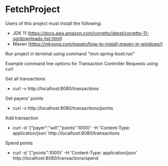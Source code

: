 # FetchProject

Users of this project must install the following: 
- JDK 11 (https://docs.aws.amazon.com/corretto/latest/corretto-11-ug/downloads-list.html)
- Maven (https://mkyong.com/maven/how-to-install-maven-in-windows/)

Run project in terminal using command "mvn spring-boot:run"

Example command line options for Transaction Controller Requests using curl

  Get all transactions
  - curl -v http://localhost:8080/transactions

  Get payers' points
  - curl -v http://localhost:8080/transactions/points
  
  Add transaction
  - curl -d '{"payer":"will","points":1000}' -H 'Content-Type: application/json' http://localhost:8080/transactions

  Spend points
  - curl -d '{"points":1000}' -H 'Content-Type: application/json' http://localhost:8080/transactions/spend
